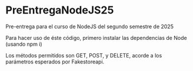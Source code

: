 # PreEntregaNodeJS25
Pre-entrega para el curso de NodeJS del segundo semestre de 2025

Para hacer uso de éste código, primero instalar las dependencias de Node (usando npm i)

Los métodos permitidos son GET, POST, y DELETE, acorde a los parámetros esperados por Fakestoreapi.